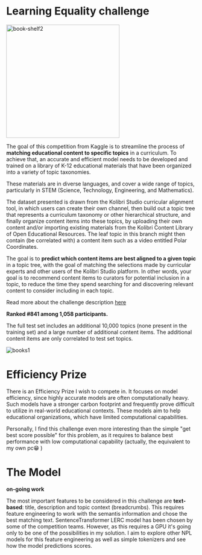 # Learning Equality challenge

<img height="300" alt="book-shelf2" src="https://user-images.githubusercontent.com/114782592/229075107-5d85c58a-41a1-49cb-b4ac-48a833080fbf.jpg">

The goal of this competition from Kaggle is to streamline the process of **matching educational content to specific topics** in a curriculum. To achieve that, an accurate and efficient model needs to be developed and trained on a library of K-12 educational materials that have been organized into a variety of topic taxonomies. 

These materials are in diverse languages, and cover a wide range of topics, particularly in STEM (Science, Technology, Engineering, and Mathematics).

The dataset presented is drawn from the Kolibri Studio curricular alignment tool, in which users can create their own channel, then build out a topic tree that represents a curriculum taxonomy or other hierarchical structure, and finally organize content items into these topics, by uploading their own content and/or importing existing materials from the Kolibri Content Library of Open Educational Resources. The leaf topic in this branch might then contain (be correlated with) a content item such as a video entitled Polar Coordinates.

The goal is to **predict which content items are best aligned to a given topic** in a topic tree, with the goal of matching the selections made by curricular experts and other users of the Kolibri Studio platform. In other words, your goal is to recommend content items to curators for potential inclusion in a topic, to reduce the time they spend searching for and discovering relevant content to consider including in each topic.

Read more about the challenge description [here](https://www.kaggle.com/competitions/learning-equality-curriculum-recommendations)

**Ranked #841 among 1,058 participants.**


The full test set includes an additional 10,000 topics (none present in the training set) and a large number of additional content items. The additional content items are only correlated to test set topics.

![books1](https://user-images.githubusercontent.com/114782592/212356498-31846d32-4e1b-4cc0-b444-7b8c17802bb7.jpg)

# Efficiency Prize

There is an Efficiency Prize I wish to compete in. It focuses on model efficiency, since highly accurate models are often computationally heavy. 
Such models have a stronger carbon footprint and frequently prove difficult to utilize in real-world educational contexts. 
These models aim to help educational organizations, which have limited computational capabilities.

Personally, I find this challenge even more interesting than the simple "get best score possible" for this problem, as it requires to balance best performance with low computational capability (actually, the equivalent to my own pc😁 )  

# The Model

__on-going work__

The most important features to be considered in this challenge are **text-based**: title, description and topic context (breadcrumbs). This requires feature engineering to work with the semantis information and chose the best matching text.
SentenceTransformer LERC model has been chosen by some of the competition teams. However, as this requires a GPU it's going only to be one of the possibilities in my solution.
I aim to explore other NPL models for this feature engineering as well as simple tokenizers and see how the model predictions scores.



